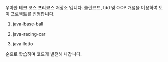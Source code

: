 우아한 테크 코스 프리코스 저장소 입니다.
클린코드, tdd 및 OOP 개념을 이용하여 토이 프로젝트를 진행합니다.

1. java-base-ball

2. java-racing-car

3. java-lotto

순으로 학습하며 코드가 발전해 나갑니다.
